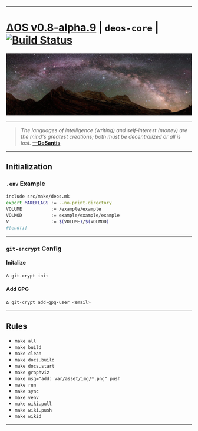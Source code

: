[this:author:name]:  # (Andrew DeSantis)
[this:author:email]: # (atd@bitcoin.sh)

---

# [ΔOS v0.8-alpha.9][000] | `deos-core` | [![Build Status][001]][002]

[![self-header.jpg][003]](https://github.com/libdeos/deos-graphviz/wiki)

---

> *The languages of intelligence (writing) and self-interest (money) are the*
> *mind's greatest creations; both must be decentralized or all is lost.*
> **[—DeSantis][004]**

---

## Initialization

### `.env` Example

```bash
include src/make/deos.mk
export MAKEFLAGS := --no-print-directory
VOLUME           := /example/example
VOLMOD           := example/example/example
V                := $(VOLUME)/$(VOLMOD)
#[endfi]
```

---

### `git-encrypt` Config

#### Initalize

```bash
Δ git-crypt init
```

#### Add GPG

```bash
Δ git-crypt add-gpg-user <email>
```

---

## Rules

* `make all`
* `make build`
* `make clean`
* `make docs.build`
* `make docs.start`
* `make graphviz`
* `make msg="add: var/asset/img/*.png" push`
* `make run`
* `make sync`
* `make venv`
* `make wiki.pull`
* `make wiki.push`
* `make wikid`

---

[000]: https://libdeos.github.io/deos-graphviz/
[001]: https://travis-ci.org/libdeos/deos-graphviz.svg?branch=master
[002]: https://travis-ci.org/libdeos/deos-graphviz
[003]: var/assets/github/self-header.jpg
[004]: https://twitter.com/desantis/status/795023340704595968
